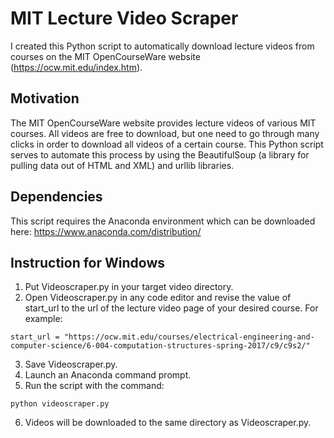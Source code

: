 # MIT Lecture Video Scraper
I created this Python script to automatically download lecture videos from courses on the MIT OpenCourseWare website (https://ocw.mit.edu/index.htm).

## Motivation
The MIT OpenCourseWare website provides lecture videos of various MIT courses. All videos are free to download, but one need to go through many clicks in order to download all videos of a certain course. This Python script serves to automate this process by using the BeautifulSoup (a library for pulling data out of HTML and XML) and urllib libraries.

## Dependencies
This script requires the Anaconda environment which can be downloaded here: https://www.anaconda.com/distribution/

## Instruction for Windows
1. Put Videoscraper.py in your target video directory.
2. Open Videoscraper.py in any code editor and revise the value of start_url to the url of the lecture video page of your desired course. For example:
```
start_url = "https://ocw.mit.edu/courses/electrical-engineering-and-computer-science/6-004-computation-structures-spring-2017/c9/c9s2/"
```
3. Save Videoscraper.py.
4. Launch an Anaconda command prompt.
5. Run the script with the command:
```
python videoscraper.py
```
6. Videos will be downloaded to the same directory as Videoscraper.py.
